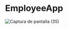 # EmployeeApp

![Captura de pantalla (35)](https://user-images.githubusercontent.com/64493192/153732912-09f3cf22-8528-46a4-a313-2d01083dc89a.png)
